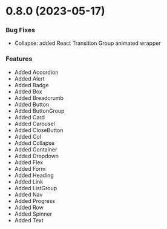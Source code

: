 # 0.8.0 (2023-05-17)

### Bug Fixes

* Collapse: added React Transition Group animated wrapper

### Features

* Added Accordion
* Added Alert
* Added Badge
* Added Box
* Added Breadcrumb
* Added Button
* Added ButtonGroup
* Added Card
* Added Carousel
* Added CloseButton
* Added Col
* Added Collapse
* Added Container
* Added Dropdown
* Added Flex
* Added Form
* Added Heading
* Added Link
* Added ListGroup
* Added Nav
* Added Progress
* Added Row
* Added Spinner
* Added Text